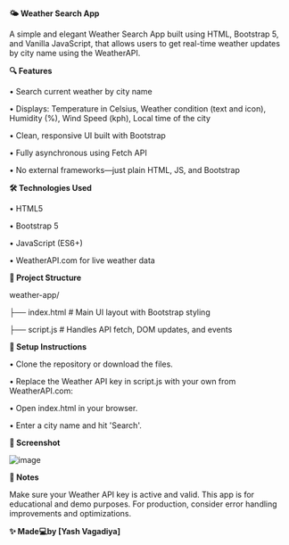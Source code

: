 **🌤️ Weather Search App**

A simple and elegant Weather Search App built using HTML, Bootstrap 5, and Vanilla JavaScript, that allows users to get real-time weather updates by city name using the WeatherAPI.

**🔍 Features**

• Search current weather by city name

• Displays: Temperature in Celsius, Weather condition (text and icon), Humidity (%), Wind Speed (kph), Local time of the city

• Clean, responsive UI built with Bootstrap

• Fully asynchronous using Fetch API

• No external frameworks—just plain HTML, JS, and Bootstrap


**🛠️ Technologies Used**

• HTML5

• Bootstrap 5

• JavaScript (ES6+)

• WeatherAPI.com for live weather data

**📁 Project Structure**

weather-app/

├── index.html # Main UI layout with Bootstrap styling

├── script.js # Handles API fetch, DOM updates, and events


**🔧 Setup Instructions**

• Clone the repository or download the files.

• Replace the Weather API key in script.js with your own from WeatherAPI.com:

• Open index.html in your browser.

• Enter a city name and hit 'Search'.


**📸 Screenshot**

![image](https://github.com/user-attachments/assets/0eaf7fa0-912a-43dd-ba1e-67bcc01d7254)


**📌 Notes**

Make sure your Weather API key is active and valid. This app is for educational and demo purposes. For production, consider error handling improvements and optimizations.

**✨ Made💻by [Yash Vagadiya]**
